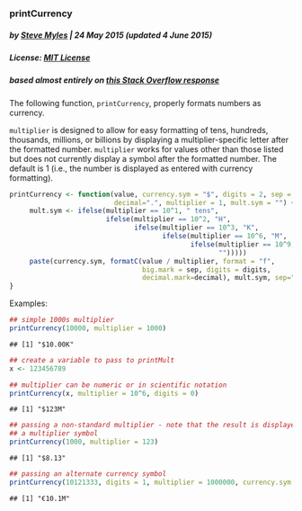 ### printCurrency
##### by [Steve Myles](http://steve.mylesandmyles.info/) | 24 May 2015 (updated 4 June 2015)
##### License:  [MIT License](https://github.com/scumdogsteev/R-functions-and-such/blob/master/LICENSE)
##### based almost entirely on [this Stack Overflow response](http://stackoverflow.com/a/23833928)

The following function, `printCurrency`, properly formats numbers as currency.

`multiplier` is designed to allow for easy formatting of tens, hundreds, 
thousands, millions, or billions by displaying a multiplier-specific letter 
after the formatted number.  `multiplier` works for values other than those 
listed but does not currently display a symbol after the formatted number.  The 
default is 1 (i.e., the number is displayed as entered with currency 
formatting).


```r
printCurrency <- function(value, currency.sym = "$", digits = 2, sep = ",",
                          decimal=".", multiplier = 1, mult.sym = "") {     
     mult.sym <- ifelse(multiplier == 10^1, " tens",
                        ifelse(multiplier == 10^2, "H",
                               ifelse(multiplier == 10^3, "K",
                                      ifelse(multiplier == 10^6, "M",
                                             ifelse(multiplier == 10^9, "B", 
                                                    "")))))
     paste(currency.sym, formatC(value / multiplier, format = "f", 
                                 big.mark = sep, digits = digits, 
                                 decimal.mark=decimal), mult.sym, sep="")
}
```

Examples:

```r
## simple 1000s multiplier
printCurrency(10000, multiplier = 1000)
```

```
## [1] "$10.00K"
```

```r
## create a variable to pass to printMult
x <- 123456789

## multiplier can be numeric or in scientific notation
printCurrency(x, multiplier = 10^6, digits = 0)
```

```
## [1] "$123M"
```

```r
## passing a non-standard multiplier - note that the result is displayed without
## a multiplier symbol
printCurrency(1000, multiplier = 123)
```

```
## [1] "$8.13"
```

```r
## passing an alternate currency symbol
printCurrency(10121333, digits = 1, multiplier = 1000000, currency.sym = "€")
```

```
## [1] "€10.1M"
```
